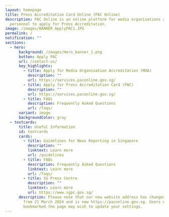 ```yaml
---
layout: homepage
title: Press Accreditation Card Online (PAC Online)
description: PAC Online is an online platform for media organisations and media
  personnel to apply for Press Accreditation.
image: /images/BANNER_ApplyPAC1.JPG
permalink: /
notification: ""
sections:
  - hero:
      background: /images/Hero_banner_1.png
      button: Apply PAC
      url: /contact-us/
      key_highlights:
        - title: Apply for Media Organisation Accreditation (MOA)
          description: ""
          url: https://services.paconline.gov.sg/
        - title: Apply for Press Accreditation Card (PAC)
          description: ""
          url: https://services.paconline.gov.sg/
        - title: FAQs
          description: Frequently Asked Questions
          url: /faqs/
      variant: image
      backgroundColor: gray
  - textcards:
      title: Useful Information
      id: textcards
      cards:
        - title: Guidelines for News Reporting in Singapore
          description: ""
          linktext: Learn more
          url: /guidelines
        - title: FAQs
          description: Frequently Asked Questions
          linktext: Learn more
          url: /faqs/
        - title: SG Press Centre
          description: ""
          linktext: Learn more
          url: https://www.sgpc.gov.sg/
      description: Please note that our new website address has changed with effect
        from 21 March 2024 and is now https://paconline.gov.sg. Users who have
        bookmarked the page may wish to update your settings.
---
```

